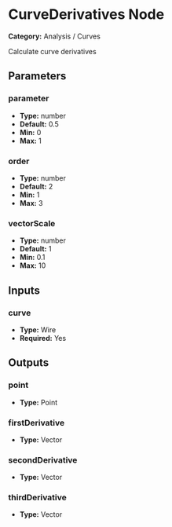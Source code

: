 
# CurveDerivatives Node

**Category:** Analysis / Curves

Calculate curve derivatives

## Parameters


### parameter
- **Type:** number
- **Default:** 0.5
- **Min:** 0
- **Max:** 1



### order
- **Type:** number
- **Default:** 2
- **Min:** 1
- **Max:** 3



### vectorScale
- **Type:** number
- **Default:** 1
- **Min:** 0.1
- **Max:** 10



## Inputs


### curve
- **Type:** Wire
- **Required:** Yes



## Outputs


### point
- **Type:** Point



### firstDerivative
- **Type:** Vector



### secondDerivative
- **Type:** Vector



### thirdDerivative
- **Type:** Vector




